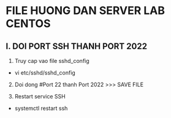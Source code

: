 # FILE HUONG DAN SERVER LAB CENTOS

## I. DOI PORT SSH THANH PORT 2022

1. Truy cap vao file sshd_config

* vi etc/sshd/sshd_config

2. Doi dong #Port 22 thanh Port 2022 >>> SAVE FILE

4. Restart service SSH 

* systemctl restart ssh
